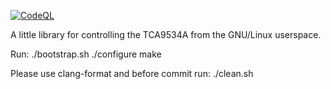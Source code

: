 [![CodeQL](https://github.com/Hipuranyhou/libtca9534a/actions/workflows/codeql-analysis.yml/badge.svg)](https://github.com/Hipuranyhou/libtca9534a/actions/workflows/codeql-analysis.yml)

A little library for controlling the TCA9534A from the GNU/Linux userspace.

Run:
    ./bootstrap.sh
    ./configure
    make

Please use clang-format and before commit run:
    ./clean.sh
